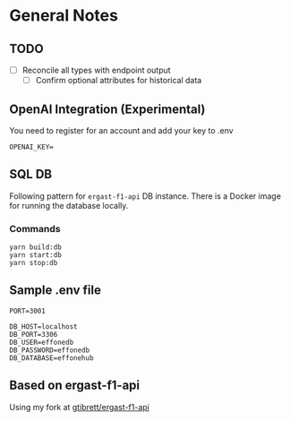 # General Notes

## TODO
- [ ] Reconcile all types with endpoint output
  - [ ] Confirm optional attributes for historical data

## OpenAI Integration (Experimental)

You need to register for an account and add your key to .env
```
OPENAI_KEY=
```

## SQL DB

Following pattern for `ergast-f1-api` DB instance. There is a Docker image for running the database locally.

### Commands
```
yarn build:db
yarn start:db
yarn stop:db
```

## Sample .env file
```
PORT=3001

DB_HOST=localhost
DB_PORT=3306
DB_USER=effonedb
DB_PASSWORD=effonedb
DB_DATABASE=effonehub
```

## Based on ergast-f1-api
Using my fork at [gtibrett/ergast-f1-api](https://github.com/gtibrett/ergast-f1-api/tree/effone-develop)